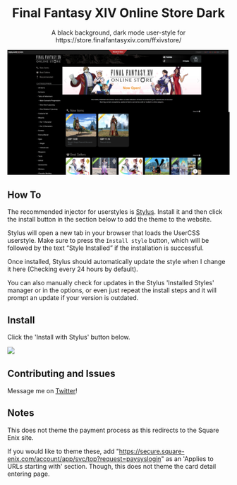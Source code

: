 <p align="center">
  <h1 align="center">Final Fantasy XIV Online Store Dark</h1>
  <p align="center">A black background, dark mode user-style for https://store.finalfantasyxiv.com/ffxivstore/</p>
  <p align="center">
    <img src="https://raw.githubusercontent.com/ipsusu/ffxivstore-dark/master/images/preview.jpg">
  </p>
</p>

## How To
The recommended injector for userstyles is [Stylus](https://add0n.com/stylus.html).
Install it and then click the install button in the section below to add the theme to the website.

Stylus will open a new tab in your browser that loads the UserCSS userstyle. Make sure to press the `Install style` button, which will be followed by the text “Style Installed” if the installation is successful.

Once installed, Stylus should automatically update the style when I change it here (Checking every 24 hours by default). 

You can also manually check for updates in the Stylus 'Installed Styles' manager or in the options, or even just repeat the install steps and it will prompt an update if your version is outdated.

## Install
Click the 'Install with Stylus' button below.


[![](https://img.shields.io/badge/install%20with-stylus-006666?style=flat-square)](https://github.com/ipsusu/ffxivstore-dark/raw/master/ffxivstore-dark.user.css)

## Contributing and Issues

Message me on [Twitter](https://twitter.com/ipsusu)!

## Notes

This does not theme the payment process as this redirects to the Square Enix site.

If you would like to theme these, add "https://secure.square-enix.com/account/app/svc/top?request=paysyslogin" as an 'Applies to URLs starting with' section. Though, this does not theme the card detail entering page.
